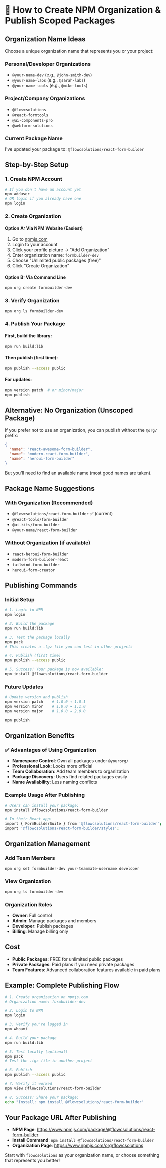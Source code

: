 # 🏢 How to Create NPM Organization & Publish Scoped Packages

## Organization Name Ideas

Choose a unique organization name that represents you or your project:

### Personal/Developer Organizations
- `@your-name-dev` (e.g., `@john-smith-dev`)
- `@your-name-labs` (e.g., `@sarah-labs`)
- `@your-name-tools` (e.g., `@mike-tools`)

### Project/Company Organizations
- `@flowcsolutions`
- `@react-formtools`
- `@ui-components-pro`
- `@webform-solutions`

### Current Package Name
I've updated your package to: `@flowcsolutions/react-form-builder`

## Step-by-Step Setup

### 1. Create NPM Account
```bash
# If you don't have an account yet
npm adduser
# OR login if you already have one
npm login
```

### 2. Create Organization

#### Option A: Via NPM Website (Easiest)
1. Go to [npmjs.com](https://npmjs.com)
2. Login to your account
3. Click your profile picture → "Add Organization"
4. Enter organization name: `formbuilder-dev`
5. Choose "Unlimited public packages (free)"
6. Click "Create Organization"

#### Option B: Via Command Line
```bash
npm org create formbuilder-dev
```

### 3. Verify Organization
```bash
npm org ls formbuilder-dev
```

### 4. Publish Your Package

#### First, build the library:
```bash
npm run build:lib
```

#### Then publish (first time):
```bash
npm publish --access public
```

#### For updates:
```bash
npm version patch  # or minor/major
npm publish
```

## Alternative: No Organization (Unscoped Package)

If you prefer not to use an organization, you can publish without the `@org/` prefix:

```json
{
  "name": "react-awesome-form-builder",
  "name": "modern-react-form-builder", 
  "name": "heroui-form-builder"
}
```

But you'll need to find an available name (most good names are taken).

## Package Name Suggestions

### With Organization (Recommended)
- `@flowcsolutions/react-form-builder` ✅ (current)
- `@react-tools/form-builder`
- `@ui-kits/form-builder`
- `@your-name/react-form-builder`

### Without Organization (if available)
- `react-heroui-form-builder`
- `modern-form-builder-react`
- `tailwind-form-builder`
- `heroui-form-creator`

## Publishing Commands

### Initial Setup
```bash
# 1. Login to NPM
npm login

# 2. Build the package
npm run build:lib

# 3. Test the package locally
npm pack
# This creates a .tgz file you can test in other projects

# 4. Publish (first time)
npm publish --access public

# 5. Success! Your package is now available:
npm install @flowcsolutions/react-form-builder
```

### Future Updates
```bash
# Update version and publish
npm version patch    # 1.0.0 → 1.0.1
npm version minor    # 1.0.0 → 1.1.0  
npm version major    # 1.0.0 → 2.0.0

npm publish
```

## Organization Benefits

### ✅ Advantages of Using Organization
- **Namespace Control**: Own all packages under `@yourorg/`
- **Professional Look**: Looks more official
- **Team Collaboration**: Add team members to organization
- **Package Discovery**: Users find related packages easily
- **Name Availability**: Less naming conflicts

### Example Usage After Publishing
```bash
# Users can install your package:
npm install @flowcsolutions/react-form-builder

# In their React app:
import { FormBuilderSuite } from '@flowcsolutions/react-form-builder';
import '@flowcsolutions/react-form-builder/styles';
```

## Organization Management

### Add Team Members
```bash
npm org set formbuilder-dev your-teammate-username developer
```

### View Organization
```bash
npm org ls formbuilder-dev
```

### Organization Roles
- **Owner**: Full control
- **Admin**: Manage packages and members  
- **Developer**: Publish packages
- **Billing**: Manage billing only

## Cost

- **Public Packages**: FREE for unlimited public packages
- **Private Packages**: Paid plans if you need private packages
- **Team Features**: Advanced collaboration features available in paid plans

## Example: Complete Publishing Flow

```bash
# 1. Create organization on npmjs.com
# Organization name: formbuilder-dev

# 2. Login to NPM
npm login

# 3. Verify you're logged in
npm whoami

# 4. Build your package
npm run build:lib

# 5. Test locally (optional)
npm pack
# Test the .tgz file in another project

# 6. Publish
npm publish --access public

# 7. Verify it worked
npm view @flowcsolutions/react-form-builder

# 8. Success! Share your package:
echo "Install: npm install @flowcsolutions/react-form-builder"
```

## Your Package URL After Publishing

- **NPM Page**: https://www.npmjs.com/package/@flowcsolutions/react-form-builder
- **Install Command**: `npm install @flowcsolutions/react-form-builder`
- **Organization Page**: https://www.npmjs.com/org/flowcsolutions

Start with `flowcsolutions` as your organization name, or choose something that represents you better!
